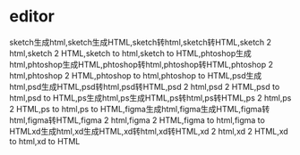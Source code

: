 # editor
sketch生成html,sketch生成HTML,sketch转html,sketch转HTML,sketch 2 html,sketch 2 HTML,sketch to html,sketch to HTML,phtoshop生成html,phtoshop生成HTML,phtoshop转html,phtoshop转HTML,phtoshop 2 html,phtoshop 2 HTML,phtoshop to html,phtoshop to HTML,psd生成html,psd生成HTML,psd转html,psd转HTML,psd 2 html,psd 2 HTML,psd to html,psd to HTML,ps生成html,ps生成HTML,ps转html,ps转HTML,ps 2 html,ps 2 HTML,ps to html,ps to HTML,figma生成html,figma生成HTML,figma转html,figma转HTML,figma 2 html,figma 2 HTML,figma to html,figma to HTMLxd生成html,xd生成HTML,xd转html,xd转HTML,xd 2 html,xd 2 HTML,xd to html,xd to HTML
